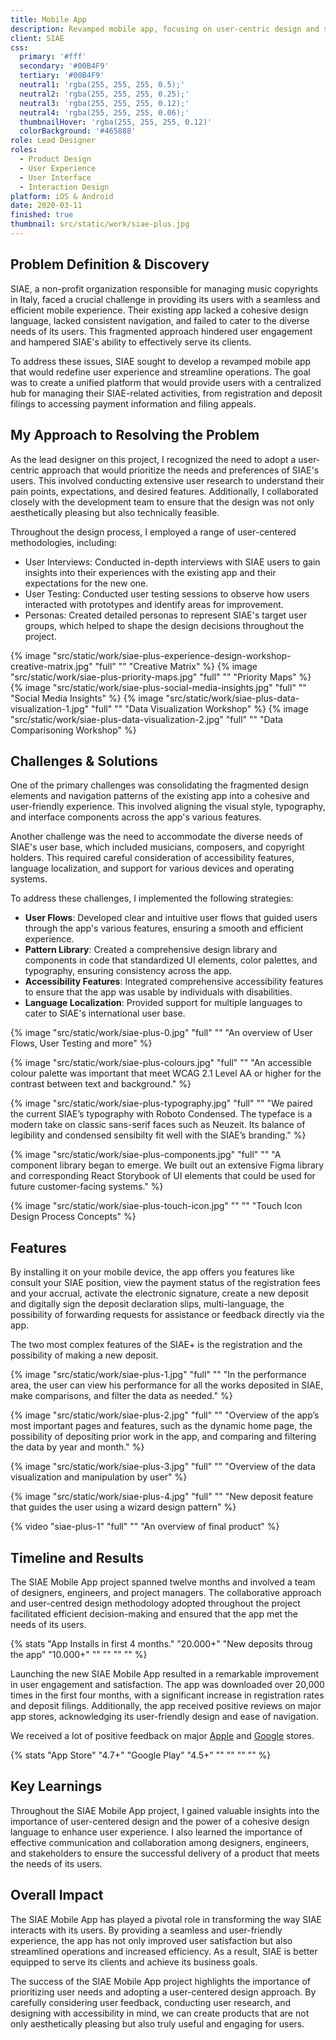 ```yaml
---
title: Mobile App
description: Revamped mobile app, focusing on user-centric design and streamlined features, significantly improving usability and user satisfaction.
client: SIAE
css:
  primary: '#fff'
  secondary: '#00B4F9'
  tertiary: '#00B4F9'
  neutral1: 'rgba(255, 255, 255, 0.5);'
  neutral2: 'rgba(255, 255, 255, 0.25);'
  neutral3: 'rgba(255, 255, 255, 0.12);'
  neutral4: 'rgba(255, 255, 255, 0.06);'
  thumbnailHover: 'rgba(255, 255, 255, 0.12)'
  colorBackground: '#465888'
role: Lead Designer
roles:
  - Product Design
  - User Experience
  - User Interface
  - Interaction Design
platform: iOS & Android
date: 2020-03-11
finished: true
thumbnail: src/static/work/siae-plus.jpg
---
```


## Problem Definition & Discovery

SIAE, a non-profit organization responsible for managing music copyrights in Italy, faced a crucial challenge in providing its users with a seamless and efficient mobile experience. Their existing app lacked a cohesive design language, lacked consistent navigation, and failed to cater to the diverse needs of its users. This fragmented approach hindered user engagement and hampered SIAE's ability to effectively serve its clients.

To address these issues, SIAE sought to develop a revamped mobile app that would redefine user experience and streamline operations. The goal was to create a unified platform that would provide users with a centralized hub for managing their SIAE-related activities, from registration and deposit filings to accessing payment information and filing appeals.

## My Approach to Resolving the Problem

As the lead designer on this project, I recognized the need to adopt a user-centric approach that would prioritize the needs and preferences of SIAE's users. This involved conducting extensive user research to understand their pain points, expectations, and desired features. Additionally, I collaborated closely with the development team to ensure that the design was not only aesthetically pleasing but also technically feasible.

Throughout the design process, I employed a range of user-centered methodologies, including:

- User Interviews: Conducted in-depth interviews with SIAE users to gain insights into their experiences with the existing app and their expectations for the new one.
- User Testing: Conducted user testing sessions to observe how users interacted with prototypes and identify areas for improvement.
- Personas: Created detailed personas to represent SIAE's target user groups, which helped to shape the design decisions throughout the project.

{% image "src/static/work/siae-plus-experience-design-workshop-creative-matrix.jpg" "full" "" "Creative Matrix" %}
{% image "src/static/work/siae-plus-priority-maps.jpg" "full" "" "Priority Maps" %}
{% image "src/static/work/siae-plus-social-media-insights.jpg" "full" "" "Social Media Insights" %}
{% image "src/static/work/siae-plus-data-visualization-1.jpg" "full" "" "Data Visualization Workshop" %}
{% image "src/static/work/siae-plus-data-visualization-2.jpg" "full" "" "Data Comparisoning Workshop" %}

## Challenges & Solutions

One of the primary challenges was consolidating the fragmented design elements and navigation patterns of the existing app into a cohesive and user-friendly experience. This involved aligning the visual style, typography, and interface components across the app's various features.

Another challenge was the need to accommodate the diverse needs of SIAE's user base, which included musicians, composers, and copyright holders. This required careful consideration of accessibility features, language localization, and support for various devices and operating systems.

To address these challenges, I implemented the following strategies:

- **User Flows**: Developed clear and intuitive user flows that guided users through the app's various features, ensuring a smooth and efficient experience.
- **Pattern Library**: Created a comprehensive design library and components in code that standardized UI elements, color palettes, and typography, ensuring consistency across the app.
- **Accessibility Features**: Integrated comprehensive accessibility features to ensure that the app was usable by individuals with disabilities.
- **Language Localization**: Provided support for multiple languages to cater to SIAE's international user base.

{% image "src/static/work/siae-plus-0.jpg" "full" "" "An overview of User Flows, User Testing and more" %}

{% image "src/static/work/siae-plus-colours.jpg" "full" "" "An accessible colour palette was important that meet WCAG 2.1 Level AA or higher for the contrast between text and background." %}

{% image "src/static/work/siae-plus-typography.jpg" "full" "" "We paired the current SIAE’s typography with Roboto Condensed. The typeface is a modern take on classic sans-serif faces such as Neuzeit. Its balance of legibility and condensed sensibilty fit well with the SIAE’s branding." %}

{% image "src/static/work/siae-plus-components.jpg" "full" "" "A component library began to emerge. We built out an extensive Figma library and corresponding React Storybook of UI elements that could be used for future customer-facing systems." %}

{% image "src/static/work/siae-plus-touch-icon.jpg" "" "" "Touch Icon Design Process Concepts" %}

## Features

By installing it on your mobile device, the app offers you features like consult your SIAE position, view the payment status of the registration fees and your accrual, activate the electronic signature, create a new deposit and digitally sign the deposit declaration slips, multi-language, the possibility of forwarding requests for assistance or feedback directly via the app.

The two most complex features of the SIAE+ is the registration and the possibility of making a new deposit.

{% image "src/static/work/siae-plus-1.jpg" "full" "" "In the performance area, the user can view his performance for all the works deposited in SIAE, make comparisons, and filter the data as needed." %}

{% image "src/static/work/siae-plus-2.jpg" "full" "" "Overview of the app’s most important pages and features, such as the dynamic home page, the possibility of depositing prior work in the app, and comparing and filtering the data by year and month." %}

{% image "src/static/work/siae-plus-3.jpg" "full" "" "Overview of the data visualization and manipulation by user" %}

{% image "src/static/work/siae-plus-4.jpg" "full" "" "New deposit feature that guides the user using a wizard design pattern" %}

{% video "siae-plus-1" "full" "" "An overview of final product" %}

## Timeline and Results

The SIAE Mobile App project spanned twelve months and involved a team of designers, engineers, and project managers. The collaborative approach and user-centred design methodology adopted throughout the project facilitated efficient decision-making and ensured that the app met the needs of its users.

{% stats "App Installs in first 4 months." "20.000+" "New deposits throug the app" "10.000+" "" "" "" "" %}

Launching the new SIAE Mobile App resulted in a remarkable improvement in user engagement and satisfaction. The app was downloaded over 20,000 times in the first four months, with a significant increase in registration rates and deposit filings. Additionally, the app received positive reviews on major app stores, acknowledging its user-friendly design and ease of navigation.

We received a lot of positive feedback on major [Apple](https://apps.apple.com/it/app/siae/id1465450346) and [Google](https://play.google.com/store/apps/details?id=it.siae.autorieditori&hl=en_IE&gl=US) stores.

{% stats "App Store" "4.7+" "Google Play" "4.5+" "" "" "" "" %}

## Key Learnings

Throughout the SIAE Mobile App project, I gained valuable insights into the importance of user-centered design and the power of a cohesive design language to enhance user experience. I also learned the importance of effective communication and collaboration among designers, engineers, and stakeholders to ensure the successful delivery of a product that meets the needs of its users.

## Overall Impact

The SIAE Mobile App has played a pivotal role in transforming the way SIAE interacts with its users. By providing a seamless and user-friendly experience, the app has not only improved user satisfaction but also streamlined operations and increased efficiency. As a result, SIAE is better equipped to serve its clients and achieve its business goals.

The success of the SIAE Mobile App project highlights the importance of prioritizing user needs and adopting a user-centered design approach. By carefully considering user feedback, conducting user research, and designing with accessibility in mind, we can create products that are not only aesthetically pleasing but also truly useful and engaging for users.
